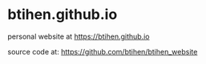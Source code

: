 # btihen.github.io
personal website at https://btihen.github.io

source code at: https://github.com/btihen/btihen_website
